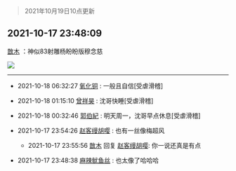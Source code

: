 > 2021年10月19日10点更新
<link rel="stylesheet" href="https://cdn.jsdelivr.net/gh/taotie6/sampleJSON@main/css/photo_show.css">
<meta name="referrer" content="no-referrer" />


 ## 2021-10-17 23:48:09 

 [㪚木](https://www.coolapk.com/feed/30760795?shareKey=YjE2ODZlMDYzOTg4NjE2YzQ3YjE~) ：神似83射雕杨盼盼版穆念慈 

<div class="album">
<img class="img-item" src="http://image.coolapk.com/feed/2021/1017/23/1081091_69488abb_5688_5535@1766x1130.jpeg" />
</div>

 ------- 

- 2021-10-18 06:32:27 [氧化铜](uid=1042951) : 一般且自信[受虐滑稽] 

- 2021-10-18 01:15:10 [曾祥昊](uid=6695078) : 沈哥快睡[受虐滑稽] 

- 2021-10-18 00:32:46 [郭伯紀](uid=2859803) : 明天周一，沈哥早点休息[受虐滑稽] 

- 2021-10-17 23:54:26 [赵客缦胡嘤](uid=2186376) : 也有一丝像梅超风 

    - 2021-10-17 23:55:56 [㪚木](uid=1081091) 回复 [赵客缦胡嘤](uid=2186376): 你一说还真是有点 

- 2021-10-17 23:48:38 [麻辣鱿鱼丝](uid=3605172) : 也太像了哈哈哈 

